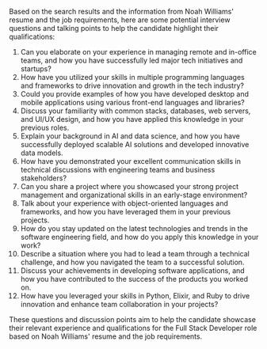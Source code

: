Based on the search results and the information from Noah Williams' resume and the job requirements, here are some potential interview questions and talking points to help the candidate highlight their qualifications:

1. Can you elaborate on your experience in managing remote and in-office teams, and how you have successfully led major tech initiatives and startups?
2. How have you utilized your skills in multiple programming languages and frameworks to drive innovation and growth in the tech industry?
3. Could you provide examples of how you have developed desktop and mobile applications using various front-end languages and libraries?
4. Discuss your familiarity with common stacks, databases, web servers, and UI/UX design, and how you have applied this knowledge in your previous roles.
5. Explain your background in AI and data science, and how you have successfully deployed scalable AI solutions and developed innovative data models.
6. How have you demonstrated your excellent communication skills in technical discussions with engineering teams and business stakeholders?
7. Can you share a project where you showcased your strong project management and organizational skills in an early-stage environment?
8. Talk about your experience with object-oriented languages and frameworks, and how you have leveraged them in your previous projects.
9. How do you stay updated on the latest technologies and trends in the software engineering field, and how do you apply this knowledge in your work?
10. Describe a situation where you had to lead a team through a technical challenge, and how you navigated the team to a successful solution.
11. Discuss your achievements in developing software applications, and how you have contributed to the success of the products you worked on.
12. How have you leveraged your skills in Python, Elixir, and Ruby to drive innovation and enhance team collaboration in your projects?

These questions and discussion points aim to help the candidate showcase their relevant experience and qualifications for the Full Stack Developer role based on Noah Williams' resume and the job requirements.